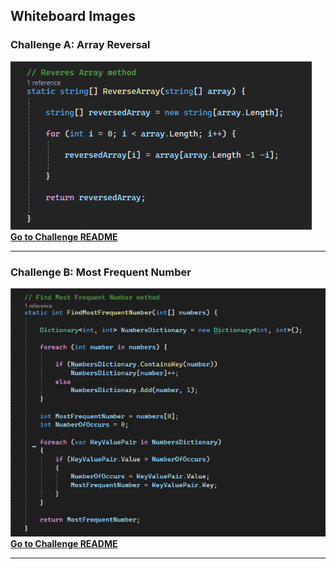 ## Whiteboard Images

### Challenge A: Array Reversal
![Array Reversal Whiteboard](whiteboard-challenges/array-reversal/array_reversal.PNG)  
[**Go to Challenge README**](https://github.com/Loiy2002-SW/challenges-and-data-structures/blob/Challenge01/whiteboard-challenges/array-reversal/README.md#challenge-a-array-reversal)

---

### Challenge B: Most Frequent Number
![Most Frequent Number Whiteboard](whiteboard-challenges/most-frequent-number/most-frequent-number.PNG)  
[**Go to Challenge README**](https://github.com/Loiy2002-SW/challenges-and-data-structures/blob/Challenge01/whiteboard-challenges/most-frequent-number/README.md#challenge-b-most-frequent-number)

---

